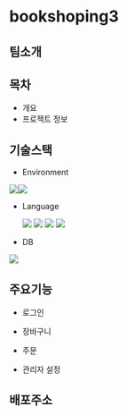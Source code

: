 # bookshoping3

## 팀소개

## 목차
- 개요
- 프로젝트 정보

## 기술스택
- Environment

<img src="https://img.shields.io/badge/github-181717?style=for-the-badge&logo=github&logoColor=white"><img src="https://img.shields.io/badge/git-F05032?style=for-the-badge&logo=git&logoColor=white">


- Language
  
  <img src="https://img.shields.io/badge/java-007396?style=for-the-badge&logo=java&logoColor=white">
  <img src="https://img.shields.io/badge/html5-E34F26?style=for-the-badge&logo=html5&logoColor=white">
  <img src="https://img.shields.io/badge/css-1572B6?style=for-the-badge&logo=css3&logoColor=white">
  <img src="https://img.shields.io/badge/javascript-F7DF1E?style=for-the-badge&logo=javascript&logoColor=black">
  
- DB

<img src="https://img.shields.io/badge/oracle-F80000?style=for-the-badge&logo=oracle&logoColor=white">

## 주요기능

- 로그인

- 장바구니

- 주문

- 관리자 설정


## 배포주소

